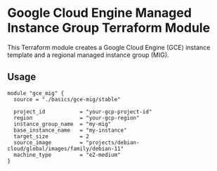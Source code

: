# Google Cloud Engine Managed Instance Group Terraform Module

This Terraform module creates a Google Cloud Engine (GCE) instance template and a regional managed instance group (MIG).

## Usage

```hcl
module "gce_mig" {
  source = "./basics/gce-mig/stable"

  project_id           = "your-gcp-project-id"
  region               = "your-gcp-region"
  instance_group_name  = "my-mig"
  base_instance_name   = "my-instance"
  target_size          = 2
  source_image         = "projects/debian-cloud/global/images/family/debian-11"
  machine_type         = "e2-medium"
}
```